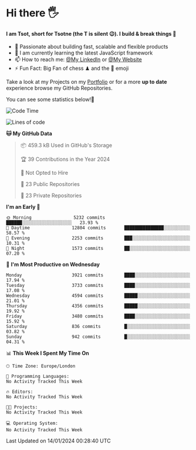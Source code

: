 # Hi there :raised_hand_with_fingers_splayed:
#### I am Tsot, short for Tsotne (the T is silent :wink:). I build & break things :space_invader:
- :telescope: Passionate about building fast, scalable and flexible products
- :seedling: I am currently learning the latest JavaScript framework 
- :mailbox: How to reach me: [@My LinkedIn](https://www.linkedin.com/in/tsotne-gvadzabia/) or [@My Website](https://tsotne.co.uk/contact)
- :zap: Fun Fact: Big Fan of chess ♟ and the 👾 emoji

Take a look at my Projects on my [Portfolio](https://tsotne.co.uk/) or for a more **up to date** experience browse my GitHub Repositories.

You can see some statistics below!:space_invader:
<!--START_SECTION:waka-->
![Code Time](http://img.shields.io/badge/Code%20Time-761%20hrs%202%20mins-blue)

![Lines of code](https://img.shields.io/badge/From%20Hello%20World%20I%27ve%20Written-8.5%20million%20lines%20of%20code-blue)

**🐱 My GitHub Data** 

> 📦 459.3 kB Used in GitHub's Storage 
 > 
> 🏆 39 Contributions in the Year 2024
 > 
> 🚫 Not Opted to Hire
 > 
> 📜 23 Public Repositories 
 > 
> 🔑 23 Private Repositories 
 > 
**I'm an Early 🐤** 

```text
🌞 Morning                5232 commits        ██████░░░░░░░░░░░░░░░░░░░   23.93 % 
🌆 Daytime                12804 commits       ███████████████░░░░░░░░░░   58.57 % 
🌃 Evening                2253 commits        ███░░░░░░░░░░░░░░░░░░░░░░   10.31 % 
🌙 Night                  1573 commits        ██░░░░░░░░░░░░░░░░░░░░░░░   07.20 % 
```
📅 **I'm Most Productive on Wednesday** 

```text
Monday                   3921 commits        ████░░░░░░░░░░░░░░░░░░░░░   17.94 % 
Tuesday                  3733 commits        ████░░░░░░░░░░░░░░░░░░░░░   17.08 % 
Wednesday                4594 commits        █████░░░░░░░░░░░░░░░░░░░░   21.01 % 
Thursday                 4356 commits        █████░░░░░░░░░░░░░░░░░░░░   19.92 % 
Friday                   3480 commits        ████░░░░░░░░░░░░░░░░░░░░░   15.92 % 
Saturday                 836 commits         █░░░░░░░░░░░░░░░░░░░░░░░░   03.82 % 
Sunday                   942 commits         █░░░░░░░░░░░░░░░░░░░░░░░░   04.31 % 
```


📊 **This Week I Spent My Time On** 

```text
🕑︎ Time Zone: Europe/London

💬 Programming Languages: 
No Activity Tracked This Week

🔥 Editors: 
No Activity Tracked This Week

🐱‍💻 Projects: 
No Activity Tracked This Week

💻 Operating System: 
No Activity Tracked This Week
```


 Last Updated on 14/01/2024 00:28:40 UTC
<!--END_SECTION:waka-->
